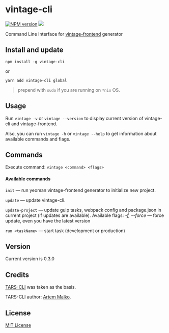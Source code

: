 # vintage-cli

[![NPM version][npm-image]][npm-url]
![][license-url]

Command Line Interface for [vintage-frontend](https://github.com/Inspired-by-Boredom/generator-vintage-frontend) generator

## Install and update ##

`npm install -g vintage-cli`

or

`yarn add vintage-cli global`

> prepend with `sudo` if you are running on `*nix` OS.

## Usage ##

Run `vintage -v` or `vintage --version` to display current version of vintage-cli and vintage-frontend.

Also, you can run `vintage -h` or `vintage --help` to get information about available commands and flags.

## Commands ##

Execute command: `vintage <command> <flags>`

#### Available commands ####

`init` — run yeoman vintage-frontend generator to initialize new project.

`update` — update vintage-cli.

`update-project` — update gulp tasks, webpack config and package.json in current project (if updates are available).
Available flags:
*-f, --force* — force update, even you have the latest version

`run <taskName>` — start task (development or production)


## Version ##

Current version is 0.3.0

## Credits ##

[TARS-CLI](https://github.com/tars/tars-cli) was taken as the basis.

TARS-CLI author: [Artem Malko](https://github.com/artem-malko).

## License ##

[MIT License](https://github.com/Inspired-by-Boredom/vintage-cli/blob/master/LICENSE)

[npm-url]: https://www.npmjs.com/package/vintage-cli
[npm-image]: https://badge.fury.io/js/vintage-cli.svg
[license-url]: https://img.shields.io/npm/l/express.svg